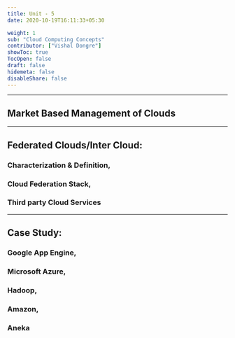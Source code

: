 ```yaml
---
title: Unit - 5
date: 2020-10-19T16:11:33+05:30

weight: 1
sub: "Cloud Computing Concepts"
contributor: ["Vishal Dongre"]
showToc: true
TocOpen: false
draft: false
hidemeta: false
disableShare: false
---
```


---

## Market Based Management of Clouds

---

## Federated Clouds/Inter Cloud:

### Characterization & Definition,

### Cloud Federation Stack,

### Third party Cloud Services

---

## Case Study:

### Google App Engine,

### Microsoft Azure,

### Hadoop,

### Amazon,

### Aneka
